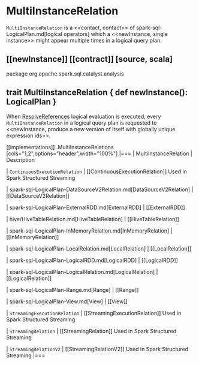 # MultiInstanceRelation

`MultiInstanceRelation` is a <<contact, contact>> of spark-sql-LogicalPlan.md[logical operators] which a <<newInstance, single instance>> might appear multiple times in a logical query plan.

[[newInstance]]
[[contract]]
[source, scala]
----
package org.apache.spark.sql.catalyst.analysis

trait MultiInstanceRelation {
  def newInstance(): LogicalPlan
}
----

When [ResolveReferences](logical-analysis-rules/ResolveReferences.md) logical evaluation is executed, every `MultiInstanceRelation` in a logical query plan is requested to <<newInstance, produce a new version of itself with globally unique expression ids>>.

[[implementations]]
.MultiInstanceRelations
[cols="1,2",options="header",width="100%"]
|===
| MultiInstanceRelation
| Description

| `ContinuousExecutionRelation`
| [[ContinuousExecutionRelation]] Used in Spark Structured Streaming

| spark-sql-LogicalPlan-DataSourceV2Relation.md[DataSourceV2Relation]
| [[DataSourceV2Relation]]

| spark-sql-LogicalPlan-ExternalRDD.md[ExternalRDD]
| [[ExternalRDD]]

| hive/HiveTableRelation.md[HiveTableRelation]
| [[HiveTableRelation]]

| spark-sql-LogicalPlan-InMemoryRelation.md[InMemoryRelation]
| [[InMemoryRelation]]

| spark-sql-LogicalPlan-LocalRelation.md[LocalRelation]
| [[LocalRelation]]

| spark-sql-LogicalPlan-LogicalRDD.md[LogicalRDD]
| [[LogicalRDD]]

| spark-sql-LogicalPlan-LogicalRelation.md[LogicalRelation]
| [[LogicalRelation]]

| spark-sql-LogicalPlan-Range.md[Range]
| [[Range]]

| spark-sql-LogicalPlan-View.md[View]
| [[View]]

| `StreamingExecutionRelation`
| [[StreamingExecutionRelation]] Used in Spark Structured Streaming

| `StreamingRelation`
| [[StreamingRelation]] Used in Spark Structured Streaming

| `StreamingRelationV2`
| [[StreamingRelationV2]] Used in Spark Structured Streaming
|===
